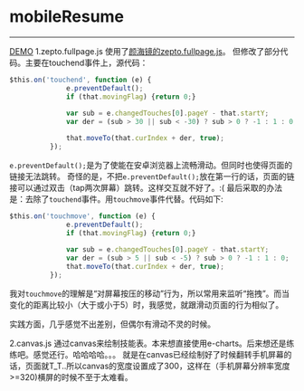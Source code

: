 # mobileResume
---
[DEMO](http://polly343900.github.io/mobileResume/index.html)
1.zepto.fullpage.js
  使用了[颜海镜的zepto.fullpage.js](https://github.com/yanhaijing/zepto.fullpage)。
  但修改了部分代码。主要在touchend事件上，源代码：
  
  ```javascript
  $this.on('touchend', function (e) {
                e.preventDefault();
                if (that.movingFlag) {return 0;}
                
                var sub = e.changedTouches[0].pageY - that.startY;
                var der = (sub > 30 || sub < -30) ? sub > 0 ? -1 : 1 : 0;

                that.moveTo(that.curIndex + der, true);
            });
  ```
  `e.preventDefault();`是为了使能在安卓浏览器上流畅滑动。但同时也使得页面的链接无法跳转。
  奇怪的是，不把`e.preventDefault();`放在第一行的话，页面的链接可以通过双击（tap两次屏幕）跳转。这样交互就不好了。:(
  最后采取的办法是：去除了`touchend`事件。用`touchmove`事件代替。代码如下:
  
  ```javascript
  $this.on('touchmove', function (e) {
                e.preventDefault();
                if (that.movingFlag) {return 0;}
                
                var sub = e.changedTouches[0].pageY - that.startY;
                var der = (sub > 5 || sub < -5) ? sub > 0 ? -1 : 1 : 0;
                that.moveTo(that.curIndex + der, true);
            });
  ```
  我对`touchmove`的理解是“对屏幕按压的移动”行为，所以常用来监听“拖拽”。而当变化的距离比较小（大于或小于5）时，我感觉，就跟滑动页面的行为相似了。
  
  实践方面，几乎感觉不出差别，但偶尔有滑动不灵的时候。
  
2.canvas.js
  通过canvas来绘制技能表。本来想直接使用e-charts。后来想还是练练吧。感觉还行。哈哈哈哈。。。
  就是在canvas已经绘制好了时候翻转手机屏幕的话，页面就T_T..所以canvas的宽度设置成了300，这样在（手机屏幕分辨率宽度>=320)横屏的时候不至于太难看。
